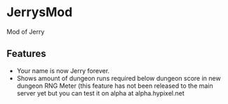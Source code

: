# JerrysMod
Mod of Jerry

## Features

* Your name is now Jerry forever.
* Shows amount of dungeon runs required below dungeon score in new dungeon RNG Meter (this feature has not been released to the main server yet but you can test it on alpha at alpha.hypixel.net
